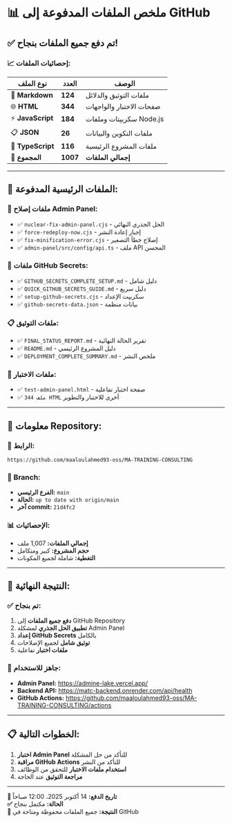 # 📊 ملخص الملفات المدفوعة إلى GitHub

## ✅ **تم دفع جميع الملفات بنجاح!**

### 📈 **إحصائيات الملفات:**

| نوع الملف | العدد | الوصف |
|-----------|-------|--------|
| 📝 **Markdown** | **124** | ملفات التوثيق والدلائل |
| 🌐 **HTML** | **344** | صفحات الاختبار والواجهات |
| ⚡ **JavaScript** | **184** | سكريپتات وملفات Node.js |
| 📋 **JSON** | **26** | ملفات التكوين والبيانات |
| 🔷 **TypeScript** | **116** | ملفات المشروع الرئيسية |
| **📁 المجموع** | **1007** | **إجمالي الملفات** |

---

## 🎯 **الملفات الرئيسية المدفوعة:**

### **🔧 ملفات إصلاح Admin Panel:**
- ✅ `nuclear-fix-admin-panel.cjs` - الحل الجذري النهائي
- ✅ `force-redeploy-now.cjs` - إجبار إعادة النشر
- ✅ `fix-minification-error.cjs` - إصلاح خطأ التصغير
- ✅ `admin-panel/src/config/api.ts` - ملف API المحسن

### **🔐 ملفات GitHub Secrets:**
- ✅ `GITHUB_SECRETS_COMPLETE_SETUP.md` - دليل شامل
- ✅ `QUICK_GITHUB_SECRETS_GUIDE.md` - دليل سريع
- ✅ `setup-github-secrets.cjs` - سكريپت الإعداد
- ✅ `github-secrets-data.json` - بيانات منظمة

### **📋 ملفات التوثيق:**
- ✅ `FINAL_STATUS_REPORT.md` - تقرير الحالة النهائية
- ✅ `README.md` - دليل المشروع الرئيسي
- ✅ `DEPLOYMENT_COMPLETE_SUMMARY.md` - ملخص النشر

### **🧪 ملفات الاختبار:**
- ✅ `test-admin-panel.html` - صفحة اختبار تفاعلية
- ✅ `344 ملف HTML` أخرى للاختبار والتطوير

---

## 🔗 **معلومات Repository:**

### **📍 الرابط:**
```
https://github.com/maaloulahmed93-oss/MA-TRAINING-CONSULTING
```

### **🌿 Branch:**
- **الفرع الرئيسي:** `main`
- **الحالة:** `up to date with origin/main`
- **آخر commit:** `21d4fc2`

### **📊 الإحصائيات:**
- **إجمالي الملفات:** 1,007 ملف
- **حجم المشروع:** كبير ومتكامل
- **التغطية:** شاملة لجميع المكونات

---

## 🎉 **النتيجة النهائية:**

### **✅ تم بنجاح:**
1. **دفع جميع الملفات** إلى GitHub Repository
2. **تطبيق الحل الجذري** لمشكلة Admin Panel
3. **إعداد GitHub Secrets** بالكامل
4. **توثيق شامل** لجميع الإصلاحات
5. **ملفات اختبار** تفاعلية

### **🚀 جاهز للاستخدام:**
- **Admin Panel:** https://admine-lake.vercel.app/
- **Backend API:** https://matc-backend.onrender.com/api/health
- **GitHub Actions:** https://github.com/maaloulahmed93-oss/MA-TRAINING-CONSULTING/actions

---

## 📋 **الخطوات التالية:**

1. **اختبار Admin Panel** للتأكد من حل المشكلة
2. **مراقبة GitHub Actions** للتأكد من النشر
3. **استخدام ملفات الاختبار** للتحقق من الوظائف
4. **مراجعة التوثيق** عند الحاجة

---

**📅 تاريخ الدفع:** 14 أكتوبر 2025، 12:00 صباحاً  
**✅ الحالة:** مكتمل بنجاح  
**🎯 النتيجة:** جميع الملفات محفوظة ومتاحة في GitHub
